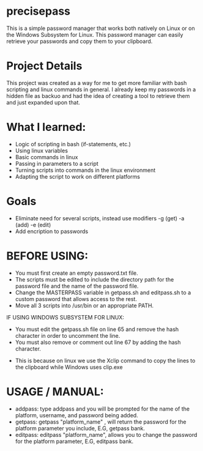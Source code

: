 # precisepass

  This is a simple password manager that works both natively on Linux or on the Windows Subsystem for Linux.
  This password manager can easily retrieve your passwords and copy them to your clipboard.
  
# Project Details

  This project was created as a way for me to get more familiar with bash scripting and linux commands in 
  general. I already keep my passwords in a hidden file as backuo and had the idea of creating a tool 
  to retrieve them and just expanded upon that.

# What I learned:

  - Logic of scripting in bash (if-statements, etc.)
  - Using linux variables
  - Basic commands in linux
  - Passing in parameters to a script
  - Turning scripts into commands in the linux environment 
  - Adapting the script to work on different platforms
  
# Goals
  
  - Eliminate need for several scripts, instead use modifiers -g (get) -a (add) -e (edit)
  - Add encription to passwords 
  
# BEFORE USING: 
- You must first create an empty password.txt file.
- The scripts must be edited to include the directory path for the password file and the name of the password file.
- Change the MASTERPASS variable in getpass.sh and editpass.sh to a custom password that allows access to the rest.
- Move all 3 scripts into /usr/bin or an appropriate PATH. 

IF USING WINDOWS SUBSYSTEM FOR LINUX: 
- You must edit the getpass.sh file on line 65 and remove the hash character in order to uncomment the line. 
- You must also remove or comment out line 67 by adding the hash character. 
* This is because on linux we use the Xclip command to copy the lines to the clipboard while Windows uses clip.exe

# USAGE / MANUAL:
- addpass: type addpass and you will be prompted for the name of the platform, username, and password being added.
- getpass: getpass "platform_name" , will return the password for the platform parameter you include, E.G, getpass bank.
- editpass: editpass "platform_name", allows you to change the password for the platform parameter, E.G, editpass bank.
